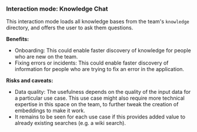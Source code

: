 ### Interaction mode: Knowledge Chat

This interaction mode loads all knowledge bases from the team's `knowledge` directory, and offers the user to ask them questions.

**Benefits:**
- Onboarding: This could enable faster discovery of knowledge for people who are new on the team.
- Fixing errors or incidents: This could enable faster discovery of information for people who are trying to fix an error in the application.

**Risks and caveats:**
- Data quality: The usefulness depends on the quality of the input data for a particular use case. This use case might also require more technical expertise in this space on the team, to further tweak the creation of embeddings to make it work.
- It remains to be seen for each use case if this provides added value to already existing searches (e.g. a wiki search).